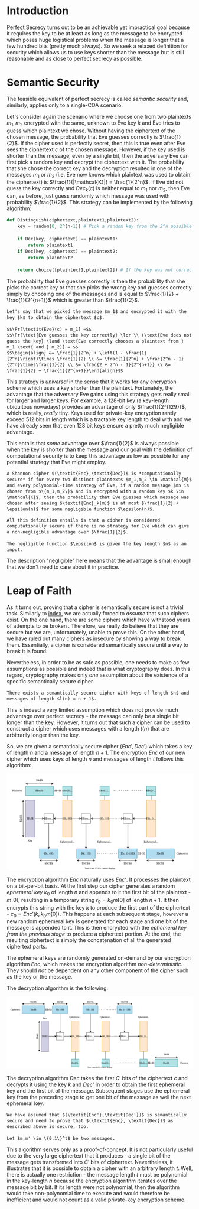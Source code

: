 # Introduction
[Perfect Secrecy](../Perfect%20Secrecy.md) turns out to be an achievable yet impractical goal because it requires the key to be at least as long as the message to be encrypted which poses huge logistical problems when the message is longer that a few hundred bits (pretty much always). So we seek a relaxed definition for security which allows us to use keys shorter than the message but is still reasonable and as close to perfect secrecy as possible.

# Semantic Security
The feasible equivalent of perfect secrecy is called *semantic security* and, similarly, applies only to a single-COA scenario.

Let's consider again the scenario where we choose one from two plaintexts $m_1, m_2$ encrypted with the same, unknown to Eve key $k$ and Eve tries to guess which plaintext we chose. Without having the ciphertext of the chosen message, the probability that Eve guesses correctly is $\frac{1}{2}$. If the cipher used is perfectly secret, then this is true even after Eve sees the ciphertext $c$ of the chosen message. However, if the key used is shorter than the message, even by a single bit, then the adversary Eve can first pick a random key and decrypt the ciphertext with it. The probability that she chose the correct key and the decryption resulted in one of the messages $m_1$ or $m_2$ (i.e. Eve now knows which plaintext was used to obtain the ciphertext) is $\frac{1}{|\mathcal{K}|} = \frac{1}{2^n}$. If Eve did not guess the key correctly and $\textit{Dec}_k(c)$ is neither equal to $m_1$ nor $m_2$, then Eve can, as before, just guess randomly which message was used with probability $\frac{1}{2}$. This strategy can be implemented by the following algorithm:

```python
def Distinguish(ciphertext,plaintext1,plaintext2):
	key = random(0, 2^(n-1)) # Pick a random key from the 2^n possible keys
	
	if Dec(key, ciphertext) == plaintext1:
		return plaintext1
	if Dec(key, ciphertext) == plaintext2:
		return plaintext2
	
	return choice([plaintext1,plaintext2]) # If the key was not correct, then randomly pick a plaintext 
```

The probability that Eve guesses correctly is then the probability that she picks the correct key or that she picks the wrong key and guesses correctly simply by choosing one of the messages and is equal to $\frac{1}{2} + \frac{1}{2^{n+1}}$ which is greater than $\frac{1}{2}$.

```admonish check collapsible=true title="Proof"
Let's say that we picked the message $m_1$ and encrypted it with the key $k$ to obtain the ciphertext $c$.

$$\Pr[\textit{Eve}(c) = m_1] =$$
$$\Pr[\text{Eve guesses the key correctly} \lor \\ (\text{Eve does not guess the key} \land \text{Eve correctly chooses a plaintext from } m_1 \text{ and } m_2)] = $$ 
$$\begin{align} &= \frac{1}{2^n} + \left(1 - \frac{1}{2^n}\right)\times \frac{1}{2} \\ &= \frac{1}{2^n} + \frac{2^n - 1}{2^n}\times\frac{1}{2} \\ &= \frac{2 + 2^n - 1}{2^{n+1}} \\ &= \frac{1}{2} + \frac{1}{2^{n+1}}\end{align}$$
```

This strategy is *universal* in the sense that it works for any encryption scheme which uses a key shorter than the plaintext. Fortunately, the advantage that the adversary Eve gains using this strategy gets really small for larger and larger keys. For example, a 128-bit key (a key-length ubiquitous nowadays) provides an advantage of only $\frac{1}{2^{129}}$, which is really, *really* tiny. Keys used for private-key encryption rarely exceed 512 bits in length which is a tractable key length to deal with and we have already seen that even 128 bit keys ensure a pretty much negligible advantage.

This entails that *some* advantage over $\frac{1}{2}$ is always possible when the key is shorter than the message and our goal with the definition of computational security is to keep this advantage as low as possible for any potential strategy that Eve might employ.

```admonish danger title="Definition: Computational Security"
A Shannon cipher $(\textit{Enc},\textit{Dec})$ is *computationally secure* if for every two distinct plaintexts $m_1,m_2 \in \mathcal{M}$ and every polynomial-time strategy of Eve, if a random message $m$ is chosen from $\{m_1,m_2\}$ and is encrypted with a random key $k \in \mathcal{K}$, then the probability that Eve guesses which message was chosen after seeing $\textit{Enc}_k(m)$ is at most $\frac{1}{2} + \epsilon(n)$ for some negligible function $\epsilon(n)$.
```

```admonish tip title="Definition Breakdown"
All this definition entails is that a cipher is considered computationally secure if there is no strategy for Eve which can give a non-negligible advantage over $\frac{1}{2}$.

The negligible function $\epsilon$ is given the key length $n$ as an input.
```

The description "negligible" here means that the advantage is small enough that we don't need to care about it in practice. 

# Leap of Faith
As it turns out, proving that a cipher is semantically secure is not a trivial task. Similarly to [index](../../../Pseudorandom%20Generators%20(PRGs)/index.md#leap-of-faith), we are actually forced to *assume* that such ciphers exist. On the one hand, there are some ciphers which have withstood years of attempts to be broken . Therefore, we really do believe that they are secure but we are, unfortunately, unable to prove this. On the other hand, we have ruled out many ciphers as insecure by showing a way to break them. Essentially, a cipher is considered semantically secure until a way to break it is found.

Nevertheless, in order to be as safe as possible, one needs to make as few assumptions as possible and indeed that is what cryptography does. In this regard, cryptography makes only *one* assumption about the existence of a specific semantically secure cipher.

```admonish question title="Assumption: Existence of a Semantically Secure Cipher"
There exists a semantically secure cipher with keys of length $n$ and messages of length $l(n) = n + 1$.
```

This is indeed a very limited assumption which does not provide much advantage over perfect secrecy - the message can only be a single bit longer than the key. However, it turns out that such a cipher can be used to construct a cipher which uses messages with a length $t(n)$ that are arbitrarily longer than the key.

So, we are given a semantically secure cipher $(\textit{Enc}', \textit{Dec}')$ which takes a key of length $n$ and a message of length $n+1$. The encryption $\textit{Enc}$ of our new cipher which uses keys of length $n$ and messages of length $t$ follows this algorithm:

![Length Extension Encryption](../Resources/Images/Semantic%20Security/Length%20Extension%20Encryption.svg)

The encryption algorithm $\textit{Enc}$ naturally uses $\textit{Enc'}$. It processes the plaintext on a bit-per-bit basis. At the first step our cipher generates a random *ephemeral key* $k_0$ of length $n$ and appends to it the first bit of the plaintext - $m[0]$, resulting in a temporary string $r_0 = k_0m[0]$ of length $n+1$. It then encrypts this string with the key $k$ to produce the first part of the ciphertext - $c_0 = \textit{Enc}'(k, k_0m[0])$. This happens at each subsequent stage, however a new random ephemeral key is generated for each stage and one bit of the message is appended to it. This is then encrypted with the *ephemeral key from the previous stage* to produce a ciphertext portion. At the end, the resulting ciphertext is simply the concatenation of all the generated ciphertext parts.

The ephemeral keys are randomly generated on-demand by our encryption algorithm $\textit{Enc}$, which makes the encryption algorithm *non-deterministic*. They should *not* be dependent on any other component of the cipher such as the key or the message. 

The decryption algorithm is the following:

![](../Resources/Images/Semantic%20Security/Length%20Extension%20Decryption.svg)

The decryption algorithm $\textit{Dec}$ takes the first $C'$ bits of the ciphertext $c$ and decrypts it using the key $k$ and $\textit{Dec'}$ in order to obtain the first ephemeral key and the first bit of the message. Subsequent stages use the ephemeral key from the preceding stage to get one bit of the message as well the next ephemeral key.

```admonish check collapsible=true title="Proof of Semantic Security"
We have assumed that $(\textit{Enc'},\textit{Dec'})$ is semantically secure and need to prove that $(\textit{Enc}, \textit{Dec})$ as described above is secure, too.

Let $m,m' \in \{0,1\}^t$ be two messages. 
```

This algorithm serves only as a proof-of-concept. It is not particularly useful due to the very large ciphertext that it produces - a single bit of the message gets transformed into $C'$ bits of ciphertext. Nevertheless, it illustrates that it is possible to obtain a cipher with an arbitrary length $t$. Well, there is actually one restriction - the message length $t$ must be polynomial in the key-length $n$ because the encryption algorithm iterates over the message bit by bit. If its length were not polynomial, then the algorithm would take non-polynomial time to execute and would therefore be inefficient and would not count as a valid private-key encryption scheme.

